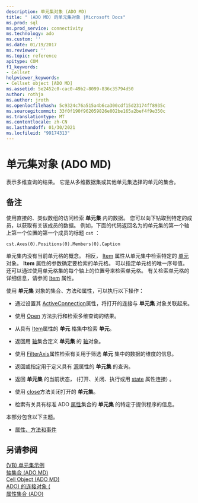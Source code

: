 ```yaml
---
description: 单元集对象 (ADO MD)
title: " (ADO MD) 的单元集对象 |Microsoft Docs"
ms.prod: sql
ms.prod_service: connectivity
ms.technology: ado
ms.custom: ''
ms.date: 01/19/2017
ms.reviewer: ''
ms.topic: reference
apitype: COM
f1_keywords:
- Cellset
helpviewer_keywords:
- Cellset object [ADO MD]
ms.assetid: 5e2452c0-cac0-49b2-8099-836c35794d50
author: rothja
ms.author: jroth
ms.openlocfilehash: 5c9324c76a515a4b6ca300cdf15d23174ff8935c
ms.sourcegitcommit: 33f0f190f962059826e002be165a2bef4f9e350c
ms.translationtype: MT
ms.contentlocale: zh-CN
ms.lasthandoff: 01/30/2021
ms.locfileid: "99174313"
---
```

# <a name="cellset-object-ado-md"></a>单元集对象 (ADO MD)
表示多维查询的结果。 它是从多维数据集或其他单元集选择的单元的集合。  
  
## <a name="remarks"></a>备注  
 使用直接的、类似数组的访问检索 **单元集** 内的数据。 您可以向下钻取到特定的成员，以获取有关该成员的数据。 例如，下面的代码返回名为的单元集的第一个轴上第一个位置的第一个成员的标题 `cst` ：  
  
```  
cst.Axes(0).Positions(0).Members(0).Caption  
```  
  
 单元集内没有当前单元格的概念。 相反， [Item](./item-property-ado-md-cellset.md) 属性从单元集中检索特定的 [单元](./cell-object-ado-md.md) 对象。 **Item** 属性的参数确定要检索的单元格。 可以指定单元格的唯一序号值。 还可以通过使用单元格集的每个轴上的位置号来检索单元格。 有关检索单元格的详细信息，请参阅 [Item](./item-property-ado-md-cellset.md) 属性。  
  
 使用 **单元集** 对象的集合、方法和属性，可以执行以下操作：  
  
-   通过设置其 [ActiveConnection](./activeconnection-property-ado-md.md)属性，将打开的连接与 **单元集** 对象关联起来。  
  
-   使用 [Open](./open-method-ado-md.md) 方法执行和检索多维查询的结果。  
  
-   从具有 [Item](./item-property-ado-md-cellset.md)属性的 **单元** 格集中检索 **单元**。  
  
-   返回用 [轴](./axes-collection-ado-md.md)集合定义 **单元集** 的 [轴](./axis-object-ado-md.md)对象。  
  
-   使用 [FilterAxis](./filteraxis-property-ado-md.md)属性检索有关用于筛选 **单元** 集中的数据的维度的信息。  
  
-   返回或指定用于定义具有 [源](./source-property-ado-md.md)属性的 **单元集** 的查询。  
  
-   返回 **单元集** 的当前状态， (打开、关闭、执行或用 [state](./state-property-ado-md.md) 属性连接) 。  
  
-   使用 [close](./close-method-ado-md.md)方法关闭打开的 **单元集**。  
  
-   检索有关具有标准 ADO [属性](../ado-api/properties-collection-ado.md)集合的 **单元集** 的特定于提供程序的信息。  
  
 本部分包含以下主题。  
  
-   [属性、方法和事件](./cellset-object-properties-methods-and-events.md)  
  
## <a name="see-also"></a>另请参阅  
 [ (VB) 单元集示例 ](./cellset-example-vb.md)   
 [轴集合 (ADO MD) ](./axes-collection-ado-md.md)   
 [Cell Object (ADO MD) ](./cell-object-ado-md.md)   
 [ADO) 的连接对象 (](../ado-api/connection-object-ado.md)   
 [属性集合 (ADO)](../ado-api/properties-collection-ado.md)